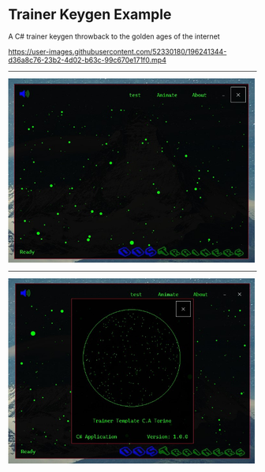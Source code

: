 # Trainer Keygen Example

A C# trainer keygen throwback to the golden ages of the internet

https://user-images.githubusercontent.com/52330180/196241344-d36a8c76-23b2-4d02-b63c-99c670e171f0.mp4

---

[<img src="img/1.jpg" width="500"/>](img/1.jpg)

---

[<img src="img/2.jpg" width="500"/>](img/2.jpg)
